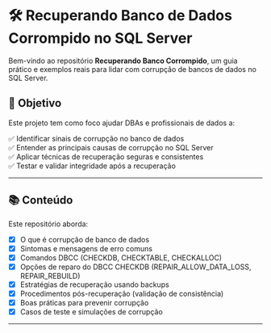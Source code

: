 # 🛠️ Recuperando Banco de Dados Corrompido no SQL Server

Bem-vindo ao repositório **Recuperando Banco Corrompido**, um guia prático e exemplos reais para lidar com corrupção de bancos de dados no SQL Server.

## 📌 Objetivo

Este projeto tem como foco ajudar DBAs e profissionais de dados a:

✅ Identificar sinais de corrupção no banco de dados  
✅ Entender as principais causas de corrupção no SQL Server  
✅ Aplicar técnicas de recuperação seguras e consistentes  
✅ Testar e validar integridade após a recuperação

---

## 📚 Conteúdo

Este repositório aborda:

- [x] O que é corrupção de banco de dados
- [x] Sintomas e mensagens de erro comuns
- [x] Comandos DBCC (CHECKDB, CHECKTABLE, CHECKALLOC)
- [x] Opções de reparo do DBCC CHECKDB (REPAIR_ALLOW_DATA_LOSS, REPAIR_REBUILD)
- [x] Estratégias de recuperação usando backups
- [x] Procedimentos pós-recuperação (validação de consistência)
- [x] Boas práticas para prevenir corrupção
- [x] Casos de teste e simulações de corrupção

---

